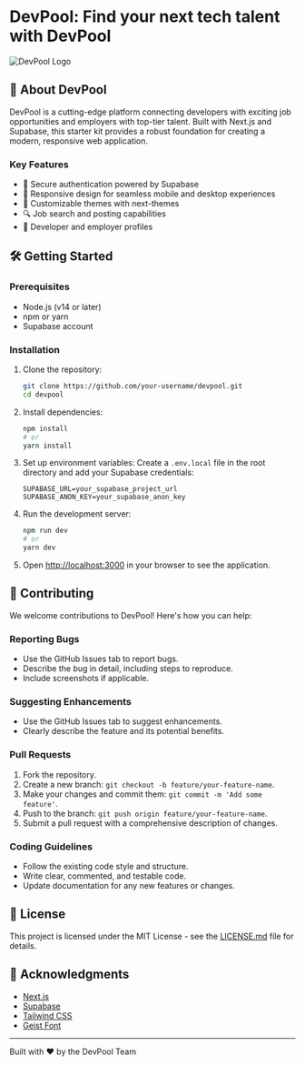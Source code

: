 # DevPool: Find your next tech talent with DevPool

![DevPool Logo](https://your-logo-url.com/devpool-logo.png)

## 🚀 About DevPool

DevPool is a cutting-edge platform connecting developers with exciting job opportunities and employers with top-tier talent. Built with Next.js and Supabase, this starter kit provides a robust foundation for creating a modern, responsive web application.

### Key Features

- 🔐 Secure authentication powered by Supabase
- 📱 Responsive design for seamless mobile and desktop experiences
- 🎨 Customizable themes with next-themes
- 🔍 Job search and posting capabilities
- 👥 Developer and employer profiles

## 🛠 Getting Started

### Prerequisites

- Node.js (v14 or later)
- npm or yarn
- Supabase account

### Installation

1. Clone the repository:
   ```bash
   git clone https://github.com/your-username/devpool.git
   cd devpool
   ```

2. Install dependencies:
   ```bash
   npm install
   # or
   yarn install
   ```

3. Set up environment variables:
   Create a `.env.local` file in the root directory and add your Supabase credentials:
   ```
   SUPABASE_URL=your_supabase_project_url
   SUPABASE_ANON_KEY=your_supabase_anon_key
   ```

4. Run the development server:
   ```bash
   npm run dev
   # or
   yarn dev
   ```

5. Open [http://localhost:3000](http://localhost:3000) in your browser to see the application.

## 🤝 Contributing

We welcome contributions to DevPool! Here's how you can help:

### Reporting Bugs

- Use the GitHub Issues tab to report bugs.
- Describe the bug in detail, including steps to reproduce.
- Include screenshots if applicable.

### Suggesting Enhancements

- Use the GitHub Issues tab to suggest enhancements.
- Clearly describe the feature and its potential benefits.

### Pull Requests

1. Fork the repository.
2. Create a new branch: `git checkout -b feature/your-feature-name`.
3. Make your changes and commit them: `git commit -m 'Add some feature'`.
4. Push to the branch: `git push origin feature/your-feature-name`.
5. Submit a pull request with a comprehensive description of changes.

### Coding Guidelines

- Follow the existing code style and structure.
- Write clear, commented, and testable code.
- Update documentation for any new features or changes.

## 📜 License

This project is licensed under the MIT License - see the [LICENSE.md](LICENSE.md) file for details.

## 🙏 Acknowledgments

- [Next.js](https://nextjs.org/)
- [Supabase](https://supabase.io/)
- [Tailwind CSS](https://tailwindcss.com/)
- [Geist Font](https://vercel.com/font)

---

Built with ❤️ by the DevPool Team